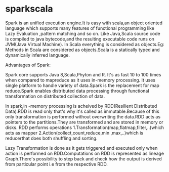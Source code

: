 # sparkscala

Spark is an unified execution engine.It is easy with scala,an object oriented language which supports many features of functional programming like Lazy Evaluation ,pattern matching and so on.
Like Java,Scala source code is compiled to java bytecode,and the resulting executable code runs on JVM(Java Virtual Machine).
In Scala everything is considered as objects.Eg: Methods in Scala are considered as objects.Scala is a statically typed and dynamically inferred language.

Advantages of Spark:

Spark core supports Java 8,Scala,Phyton and R.
It's as fast 10 to 100 times when compared to mapreduce as it uses in-memory processing.
It uses single platform to handle variety of data.Spark is the replacement for map reduce.Spark enables distributed data processing through functional transformation on distributed collection of data.
 
   In spark,in -memory processing is acheived by RDD(Resilient Distributed Data).RDD is read only that's why it's called as immutable.Because of this only transformation is performed without overwriting the data.RDD acts as pointers to the partitions.They are transformed and are stored in memory or disks.
   RDD performs operations 
   1.Transformation(map,flatmap,filter,..)which acts as mapper
   2.Action(collect,count,reduce,min ,max,..)which is reducerthat does both shuffling and sorting.
   
   Lazy Transformation is done as it gets triggered and executed only when action is performed on RDD.Computations on RDD is represented as lineage Graph.There's possibility to step back and check how the output is derived from particular point i.e from the respective RDD.
   

